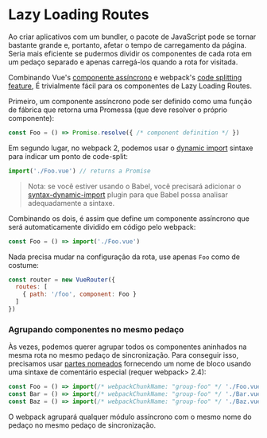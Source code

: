 # Lazy Loading Routes

Ao criar aplicativos com um bundler, o pacote de JavaScript pode se tornar bastante grande e, portanto, afetar o tempo de carregamento da página. Seria mais eficiente se pudermos dividir os componentes de cada rota em um pedaço separado e apenas carregá-los quando a rota for visitada.

Combinando Vue's [componente assíncrono](https://vuejs.org/guide/components.html#Async-Components) e webpack's [code splitting feature](https://webpack.js.org/guides/code-splitting-async/), É trivialmente fácil para os componentes de Lazy Loading Routes.

Primeiro, um componente assíncrono pode ser definido como uma função de fábrica que retorna uma Promessa (que deve resolver o próprio componente):

``` js
const Foo = () => Promise.resolve({ /* component definition */ })
```

Em segundo lugar, no webpack 2, podemos usar o [dynamic import](https://github.com/tc39/proposal-dynamic-import) sintaxe para indicar um ponto de code-split:

``` js
import('./Foo.vue') // returns a Promise
```

> Nota: se você estiver usando o Babel, você precisará adicionar o [syntax-dynamic-import](https://babeljs.io/docs/plugins/syntax-dynamic-import/) plugin para que Babel possa analisar adequadamente a sintaxe.

Combinando os dois, é assim que define um componente assíncrono que será automaticamente dividido em código pelo webpack:

``` js
const Foo = () => import('./Foo.vue')
```

Nada precisa mudar na configuração da rota, use apenas `Foo` como de costume:

``` js
const router = new VueRouter({
  routes: [
    { path: '/foo', component: Foo }
  ]
})
```

### Agrupando componentes no mesmo pedaço

Às vezes, podemos querer agrupar todos os componentes aninhados na mesma rota no mesmo pedaço de sincronização. Para conseguir isso, precisamos usar [partes nomeados](https://webpack.js.org/guides/code-splitting-async/#chunk-names) fornecendo um nome de bloco usando uma sintaxe de comentário especial (requer webpack> 2.4):

``` js
const Foo = () => import(/* webpackChunkName: "group-foo" */ './Foo.vue')
const Bar = () => import(/* webpackChunkName: "group-foo" */ './Bar.vue')
const Baz = () => import(/* webpackChunkName: "group-foo" */ './Baz.vue')
```

O webpack agrupará qualquer módulo assíncrono com o mesmo nome do pedaço no mesmo pedaço de sincronização.